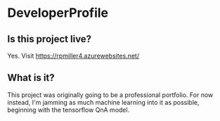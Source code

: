 # DeveloperProfile

## Is this project live?

Yes. Visit https://rpmiller4.azurewebsites.net/

## What is it?

This project was originally going to be a professional portfolio. For now instead, I'm jamming as much machine learning into it as possible, beginning with the tensorflow QnA model.

